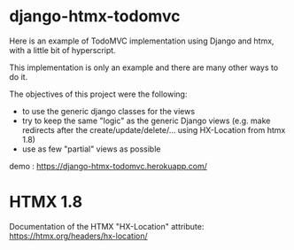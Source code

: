 # django-htmx-todomvc

Here is an example of TodoMVC implementation using Django and htmx, with a little bit of hyperscript.

This implementation is only an example and there are many other ways to do it.

The objectives of this project were the following:
 - to use the generic django classes for the views
 - try to keep the same "logic" as the generic Django views (e.g. make redirects after the create/update/delete/... using HX-Location from htmx 1.8)
 - use as few "partial" views as possible

demo : https://django-htmx-todomvc.herokuapp.com/

# HTMX 1.8

Documentation of the HTMX "HX-Location" attribute: https://htmx.org/headers/hx-location/
